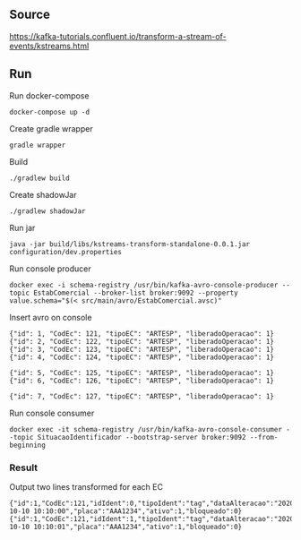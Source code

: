 ## Source
https://kafka-tutorials.confluent.io/transform-a-stream-of-events/kstreams.html

## Run
Run docker-compose
```
docker-compose up -d
```

Create gradle wrapper
```
gradle wrapper
```

Build
```
./gradlew build
```

Create shadowJar
```
./gradlew shadowJar
```
Run jar
```
java -jar build/libs/kstreams-transform-standalone-0.0.1.jar configuration/dev.properties
```

Run console producer
```
docker exec -i schema-registry /usr/bin/kafka-avro-console-producer --topic EstabComercial --broker-list broker:9092 --property value.schema="$(< src/main/avro/EstabComercial.avsc)"
```

Insert avro on console
```
{"id": 1, "CodEc": 121, "tipoEC": "ARTESP", "liberadoOperacao": 1}
{"id": 2, "CodEc": 122, "tipoEC": "ARTESP", "liberadoOperacao": 1}
{"id": 3, "CodEc": 123, "tipoEC": "ARTESP", "liberadoOperacao": 1}
{"id": 4, "CodEc": 124, "tipoEC": "ARTESP", "liberadoOperacao": 1}

{"id": 5, "CodEc": 125, "tipoEC": "ARTESP", "liberadoOperacao": 1}
{"id": 6, "CodEc": 126, "tipoEC": "ARTESP", "liberadoOperacao": 1}

{"id": 7, "CodEc": 127, "tipoEC": "ARTESP", "liberadoOperacao": 1}
```

Run console consumer
```
docker exec -it schema-registry /usr/bin/kafka-avro-console-consumer --topic SituacaoIdentificador --bootstrap-server broker:9092 --from-beginning
```

### Result
Output two lines transformed for each EC
```
{"id":1,"CodEc":121,"idIdent":0,"tipoIdent":"tag","dataAlteracao":"2020-10-10 10:10:00","placa":"AAA1234","ativo":1,"bloqueado":0}
{"id":1,"CodEc":121,"idIdent":1,"tipoIdent":"tag","dataAlteracao":"2020-10-10 10:10:01","placa":"AAA1234","ativo":1,"bloqueado":0}
```
